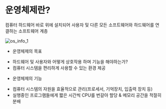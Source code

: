 # 운영체제란?
컴퓨터 하드웨어 바로 위에 설치되어 사용자 및 다른 모든 소프트웨어와 하드웨어를 연결하는 소프트웨어 계층

![os_info_1](https://user-images.githubusercontent.com/23302973/97541284-3c614400-1a08-11eb-9282-5278dd4b91a4.png)

- 운영체제의 목표
* 하드웨어 및 사용자와 어떻게 상호작용 하며 기능을 해야하는가?
* 컴퓨터 시스템을 편리하게 사용할 수 있는 환경 제공

- 운영체제의 기능
* 컴퓨터 시스템의 자원을 효율적으로 관리(프로세서, 기억장치, 입출력 장치 등)
* 실행중인 프로그램들에게 짧은 시간씩 CPU를 번갈아 할당 & 메모리 공간을 적절히 분배
